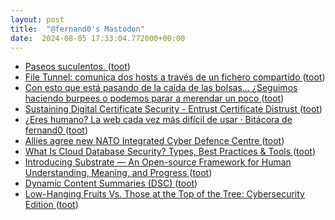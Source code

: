 ```yaml
---
layout: post
title:  "@fernand0's Mastodon"
date:  2024-08-05 17:33:04.772000+00:00
---
```

*  [Paseos suculentos. ](https://avecesunafoto.wordpress.com/2024/08/05/paseos-suculentos-3) ([toot](https://mastodon.social/@fernand0/112910610253129353))
*  [File Tunnel: comunica dos hosts a través de un fichero compartido ](https://www.hackplayers.com/2024/07/file-tunnel-shared-folder.htm) ([toot](https://mastodon.social/@fernand0/112910538958927658))
*  [Con esto que está pasando de la caída de las bolsas... ¿Seguimos haciendo burpees o podemos parar a merendar un poco ](https://mastodon.social/@fernand0/112910476516252907) ([toot](https://mastodon.social/@fernand0/112910476516252907))
*  [Sustaining Digital Certificate Security - Entrust Certificate Distrust ](https://security.googleblog.com/2024/06/sustaining-digital-certificate-security.htm) ([toot](https://mastodon.social/@fernand0/112910268168433676))
*  [¿Eres humano? La web cada vez más difícil de usar · Bitácora de fernand0 ](http://blog.elmundoesimperfecto.com/2024/08/05/eres-humano) ([toot](https://mastodon.social/@fernand0/112910128283417076))
*  [Allies agree new NATO Integrated Cyber Defence Centre ](https://www.nato.int/cps/en/natohq/news_227647.ht) ([toot](https://mastodon.social/@fernand0/112910104635740767))
*  [What Is Cloud Database Security? Types, Best Practices & Tools ](https://www.esecurityplanet.com/cloud/cloud-database-security) ([toot](https://mastodon.social/@fernand0/112909829985690261))
*  [Introducing Substrate — An Open-source Framework for Human Understanding, Meaning, and Progress ](https://danielmiessler.com/p/introducing-substrat) ([toot](https://mastodon.social/@fernand0/112909601217283530))
*  [Dynamic Content Summaries (DSC) ](https://danielmiessler.com/p/dynamic-content-summarie) ([toot](https://mastodon.social/@fernand0/112909426602820030))
*  [Low-Hanging Fruits Vs. Those at the Top of the Tree: Cybersecurity Edition ](https://www.tripwire.com/state-of-security/low-hanging-fruits-vs-those-top-tree-cybersecurity-editio) ([toot](https://mastodon.social/@fernand0/112909264524345667))
